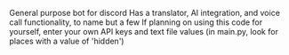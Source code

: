 General purpose bot for discord
Has a translator, AI integration, and voice call functionality, to name but a few
If planning on using this code for yourself, enter your own API keys and text file values (in main.py, look for places with a value of 'hidden')
